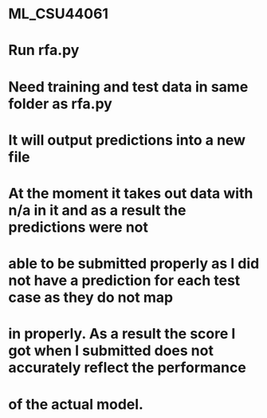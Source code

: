 # ML_CSU44061
# Run rfa.py
# Need training and test data in same folder as rfa.py
# It will output predictions into a new file
#
# At the moment it takes out data with n/a in it and as a result the predictions were not
# able to be submitted properly as I did not have a prediction for each test case as they do not map
# in properly. As a result the score I got when I submitted does not accurately reflect the performance
# of the actual model.
